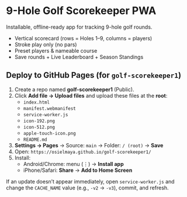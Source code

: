 # 9-Hole Golf Scorekeeper PWA

Installable, offline-ready app for tracking 9-hole golf rounds.
- Vertical scorecard (rows = Holes 1–9, columns = players)
- Stroke play only (no pars)
- Preset players & nameable course
- Save rounds + Live Leaderboard + Season Standings

## Deploy to GitHub Pages (for `golf-scorekeeper1`)

1. Create a repo named **golf-scorekeeper1** (Public).
2. Click **Add file → Upload files** and upload these files at the **root**:
   - `index.html`
   - `manifest.webmanifest`
   - `service-worker.js`
   - `icon-192.png`
   - `icon-512.png`
   - `apple-touch-icon.png`
   - `README.md`
3. **Settings → Pages** → Source: `main` → Folder: `/ (root)` → **Save**
4. Open: `https://osielmaya.github.io/golf-scorekeeper1/`
5. Install:
   - Android/Chrome: menu (⋮) → **Install app**
   - iPhone/Safari: **Share** → **Add to Home Screen**

If an update doesn’t appear immediately, open `service-worker.js` and change the `CACHE_NAME` value (e.g., `-v2` → `-v3`), commit, and refresh.
